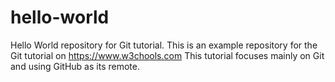 # hello-world
Hello World repository for Git tutorial.
This is an example repository for the Git tutorial on https://www.w3chools.com
This tutorial focuses mainly on Git and using GitHub as its remote.
